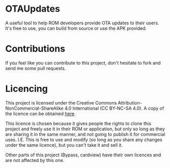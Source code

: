 # OTAUpdates


A useful tool to help ROM developers provide OTA updates to their users. It's free to use, you can build from source or use the APK provided.

# Contributions

If you feel like you can contribute to this project, don't hesitate to fork and send me some pull requests.

# Licencing

This project is licensed under the Creative Commons Attribution-NonCommercial-ShareAlike 4.0 International (CC BY-NC-SA 4.0). A copy of the licence can be obtained [here](http://creativecommons.org/licenses/by-nc-sa/4.0/legalcode).

This licence is chosen because it gives people the rights to clone this project and freely use it in their ROM or application, but only so long as they are sharing it in the same manner, and not going to publish it for commercial uses. I.E. This is free to use and modify (so long as you share any changes under the same licence), but you can't take it and sell it.

Other parts of this project (Bypass, cardview) have their own licences and are not affected by this one.
